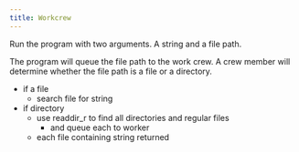 ```yaml
---
title: Workcrew 
---
```


Run the program with two arguments. 
A string and a file path.

The program will queue the file path to the work crew. A crew member will determine whether the file path is a file or a directory.
* if a file
	* search file for string
* if directory
	* use readdir_r to find all directories and regular files 
		* and queue each to worker
	* each file containing string returned

